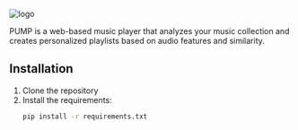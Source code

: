 ![logo](https://github.com/user-attachments/assets/70173471-015b-4eaf-961d-ad9e562dae92)

PUMP is a web-based music player that analyzes your music collection and creates personalized playlists based on audio features and similarity.

## Installation

1. Clone the repository
2. Install the requirements:
   ```bash
   pip install -r requirements.txt
